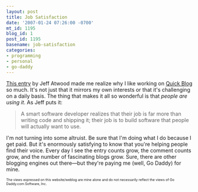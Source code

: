 ```yaml
---
layout: post
title: Job Satisfaction
date: '2007-01-24 07:26:00 -0700'
mt_id: 1195
blog_id: 1
post_id: 1195
basename: job-satisfaction
categories:
- programming
- personal
- go-daddy
---
```

<p>
<a href="http://www.codinghorror.com/blog/archives/000773.html">This entry</a> by Jeff Atwood made me realize why I like working on <a href="http://www.godaddy.com/gdshop/blog/landing.asp">Quick Blog</a> so much. It's not just that it mirrors my own interests or that it's challenging on a daily basis. The thing that makes it all so wonderful is that <em>people are using it</em>. As Jeff puts it:
<blockquote>
A smart software developer realizes that their job is far more than writing code and shipping it; their job is to build software that people will actually want to use.
</blockquote>
</p>
<p>
I'm not turning into some altruist. Be sure that I'm doing what I do because I get paid. But it's enormously satisfying to know that you're helping people find their voice. Every day I see the entry counts grow, the comment counts grow, and the number of fascinating blogs grow. Sure, there are other blogging engines out there&#x2014;but they're paying me (well, Go Daddy) for mine.
</p>
<p style="font-size:xx-small;">
The views expressed on this website/weblog are mine alone and do not necessarily reflect the views of Go Daddy.com Software, Inc.
</p>
